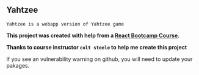 ## Yahtzee

`Yahtzee is a webapp version of Yahtzee game`

**This project was created with help from a [React Bootcamp Course](https://www.udemy.com/course/modern-react-bootcamp/).**

**Thanks to course instructor `colt steele` to help me create this project**

If you see an vulnerability warning on github, you will need to update your pakages.
